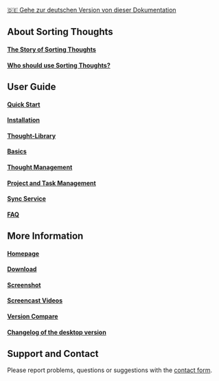 [🇩🇪 Gehe zur deutschen Version von dieser Dokumentation](https://sortingthoughts.github.io/st-dokumentation/)

## About Sorting Thoughts
#### [The Story of Sorting Thoughts](ueber_sortingthoughts.md)
#### [Who should use Sorting Thoughts?](anwendungen_sortingthoughts.md)

## User Guide
#### [Quick Start](schnelleinstieg.md)
#### [Installation](installation.md)
#### [Thought-Library](/handbuch/gedanken_bibliothek.md)
#### [Basics](/handbuch/grundlagen.md)
#### [Thought Management](/handbuch/gedanken_verwalten.md)
#### [Project and Task Management](/handbuch/projekte_und_aufgaben.md)
#### [Sync Service](sync_service.md)
#### [FAQ](fragen_und_antworten.md)

## More Information
#### [Homepage](https://www.sortingthoughts.de/blog/)
#### [Download](https://www.sortingthoughts.de/blog/download/)
#### [Screenshot](https://www.sortingthoughts.de/blog/screenshots/)
#### [Screencast Videos](https://www.youtube.com/user/SortingThoughts)
#### [Version Compare](versionsvergleich.md)
#### [Changelog of the desktop version](versionsaenderungen.md)

## Support and Contact
Please report problems, questions or suggestions with the [contact form](https://www.sortingthoughts.de/blog/report-a-bug/).
